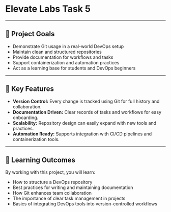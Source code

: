 # Elevate Labs Task 5

---

## 🌟 Project Goals
- Demonstrate Git usage in a real-world DevOps setup  
- Maintain clean and structured repositories  
- Provide documentation for workflows and tasks  
- Support containerization and automation practices  
- Act as a learning base for students and DevOps beginners  

---

## 🔑 Key Features
- **Version Control:** Every change is tracked using Git for full history and collaboration.  
- **Documentation Driven:** Clear records of tasks and workflows for easy onboarding.  
- **Scalability:** Repository design can easily expand with new tools and practices.  
- **Automation Ready:** Supports integration with CI/CD pipelines and containerization tools.  

---

## 📘 Learning Outcomes
By working with this project, you will learn:
- How to structure a DevOps repository  
- Best practices for writing and maintaining documentation  
- How Git enhances team collaboration  
- The importance of clear task management in projects  
- Basics of integrating DevOps tools into version-controlled workflows  



